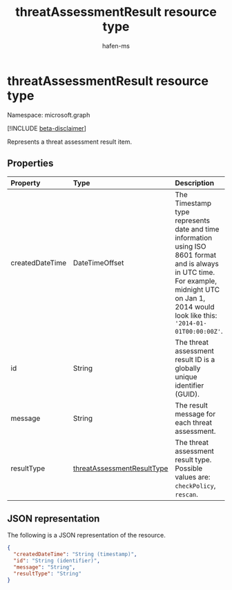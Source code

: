 ﻿---
title: "threatAssessmentResult resource type"
description: "Represents a threat assessment result item."
localization_priority: Normal
author: "hafen-ms"
ms.prod: "microsoft-identity-platform"
doc_type: "resourcePageType"
---

# threatAssessmentResult resource type

Namespace: microsoft.graph

[!INCLUDE [beta-disclaimer](../../includes/beta-disclaimer.md)]

Represents a threat assessment result item.

## Properties

| Property        | Type                                                                     | Description                                                                                                                                                                                       |
| :-------------- | :----------------------------------------------------------------------- | :------------------------------------------------------------------------------------------------------------------------------------------------------------------------------------------------ |
| createdDateTime | DateTimeOffset                                                           | The Timestamp type represents date and time information using ISO 8601 format and is always in UTC time. For example, midnight UTC on Jan 1, 2014 would look like this: `'2014-01-01T00:00:00Z'`. |
| id              | String                                                                   | The threat assessment result ID is a globally unique identifier (GUID).                                                                                                                           |
| message         | String                                                                   | The result message for each threat assessment.                                                                                                                                                    |
| resultType      | [threatAssessmentResultType](enums.md#threatassessmentresulttype-values) | The threat assessment result type. Possible values are: `checkPolicy`, `rescan`.                                                                                                                  |

## JSON representation

The following is a JSON representation of the resource.

<!-- {
  "blockType": "resource",
  "optionalProperties": [

  ],
  "@odata.type": "microsoft.graph.threatAssessmentResult",
  "baseType": "",
  "keyProperty": "id"
}-->

```json
{
  "createdDateTime": "String (timestamp)",
  "id": "String (identifier)",
  "message": "String",
  "resultType": "String"
}
```

<!-- uuid: 16cd6b66-4b1a-43a1-adaf-3a886856ed98
2019-02-04 14:57:30 UTC -->

<!-- {
  "type": "#page.annotation",
  "description": "threatAssessmentResult resource",
  "keywords": "",
  "section": "documentation",
  "tocPath": ""
}-->
